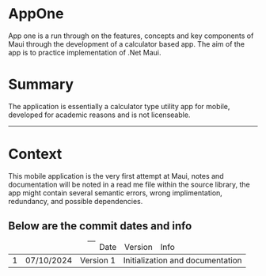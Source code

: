 <h1>AppOne</h1>

App one is a run through on the features, concepts and key components of Maui through the development of a calculator based app. The aim of the app is to practice implementation of .Net Maui.

<h1>Summary</h1>
The application is essentially a calculator type utility app for mobile, developed for academic reasons and is not licenseable.
<br>
<hr>
<h1>Context</h1>
This mobile application is the very first attempt at Maui, notes and documentation will be noted in a read me file within the source library, the app might contain several semantic errors, wrong implimentation, redundancy, and possible dependencies.
<br>
<h2>Below are the commit dates and info</h2>

<table style="margin: auto;">
  <thead style="display: flex; justify-content: center;">
    <th>
      <td style="text-align: center;">Date</td>
      <td style="text-align: center;">Version</td>
      <td style="text-align: center;">Info</td>
    </th>
  </thead>
  <tbody>
    <tr>
      <td>1</td>
      <td>07/10/2024</td>
      <td>Version 1</td>
      <td> Initialization and documentation</td>
    </tr>
  </tbody>
</table>
